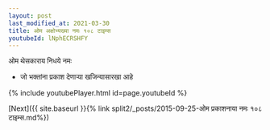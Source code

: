 ```yaml
---
layout: post
last_modified_at: 2021-03-30
title: ओम अक्षोभ्यख्या नमः १०८ टाइम्स
youtubeId: lNphECRSHFY
---
```

 
 
 ओम थेसकाराय निधये नमः  
 
 -  जो भक्तांना प्रकाश देणार्‍या खजिन्यासारखा आहे 
 
  
 
  
 
 
 
 
 
 


{% include youtubePlayer.html id=page.youtubeId %}
 
[Next]({{ site.baseurl }}{% link  split2/_posts/2015-09-25-ओम प्रकाशनाया नमः १०८ टाइम्स.md%})
 
